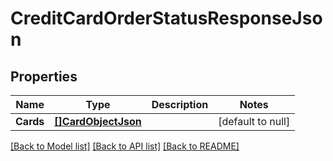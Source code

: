 # CreditCardOrderStatusResponseJson

## Properties
Name | Type | Description | Notes
------------ | ------------- | ------------- | -------------
**Cards** | [**[]CardObjectJson**](CardObjectJson.md) |  | [default to null]

[[Back to Model list]](../README.md#documentation-for-models) [[Back to API list]](../README.md#documentation-for-api-endpoints) [[Back to README]](../README.md)


